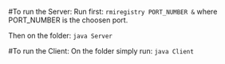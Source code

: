 #To run the Server:
Run first:
`rmiregistry PORT_NUMBER &`
where PORT_NUMBER is the choosen port.

Then on the folder:
`java Server`


#To run the Client:
On the folder simply run:
`java Client`
